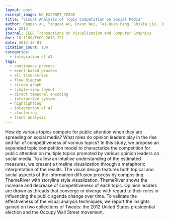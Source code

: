 ```yaml
---
layout: post
excerpt_image: NO_EXCERPT_IMAGE
title: "Visual Analysis of Topic Competition on Social Media"
author: Panpan Xu, Yingcai Wu, Enxun Wei, Tai-Quan Peng, Shixia Liu, Jonathan J. H. Zhu & Huamin Qu
year: 2013
journal: IEEE Transactions on Visualization and Computer Graphics
doi: 10.1109/TVCG.2013.221
date: 2013-12-01
citation_count: 134
categories:
  - integration of AI
tags:
  - continuous process
  - event-based process
  - all time-series
  - flow diagram
  - stream graph
  - single-view layout
  - direct temporal encoding
  - interactive system
  - highlighting
  - integration of AI
  - clustering
  - trend analysis
---
```

How do various topics compete for public attention when they are spreading on social media? What roles do opinion leaders play in the rise and fall of competitiveness of various topics? In this study, we propose an expanded topic competition model to characterize the competition for public attention on multiple topics promoted by various opinion leaders on social media. To allow an intuitive understanding of the estimated measures, we present a timeline visualization through a metaphoric interpretation of the results. The visual design features both topical and social aspects of the information diffusion process by compositing ThemeRiver with storyline style visualization. ThemeRiver shows the increase and decrease of competitiveness of each topic. Opinion leaders are drawn as threads that converge or diverge with regard to their roles in influencing the public agenda change over time. To validate the effectiveness of the visual analysis techniques, we report the insights gained on two collections of Tweets: the 2012 United States presidential election and the Occupy Wall Street movement.
